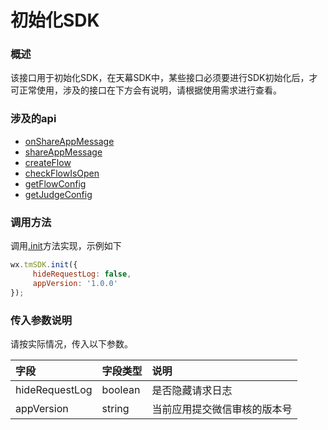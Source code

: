 # 初始化SDK

### **概述**

该接口用于初始化SDK，在天幕SDK中，某些接口必须要进行SDK初始化后，才可正常使用，涉及的接口在下方会有说明，请根据使用需求进行查看。

### **涉及的api**

* [onShareAppMessage](../../game-set/dev-guide/sharing/onshareappmessage.md)
* [shareAppMessage](../../game-set/dev-guide/sharing/shareappmessage.md)
* [createFlow](../../selling/dev-guide/componentization/createflow/)
* [checkFlowIsOpen](../../selling/dev-guide/ad-position-status.md)
* [getFlowConfig](../../selling/dev-guide/api/get-ad-position-config.md)
* [getJudgeConfig](../../game-set/dev-guide/function-switch.md)

### **调用方法**

调用[.init](../../selling/dev-guide/initialization.md)方法实现，示例如下

```javascript
wx.tmSDK.init({
     hideRequestLog: false,
     appVersion: '1.0.0'
});
```

### **传入参数说明**

请按实际情况，传入以下参数。

| 字段 | 字段类型 | 说明 |
| :--- | :--- | :--- |
| hideRequestLog | boolean | 是否隐藏请求日志 |
| appVersion | string | 当前应用提交微信审核的版本号 |

